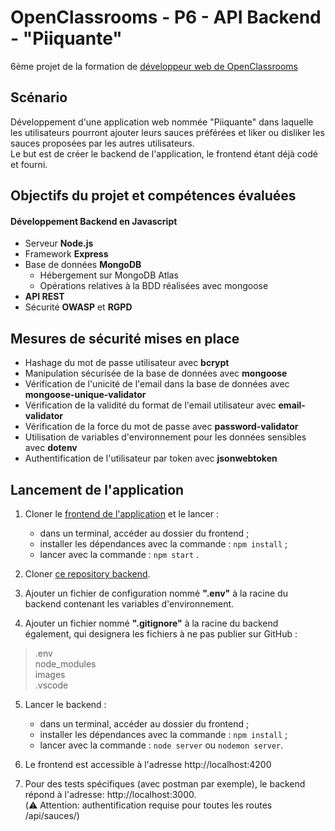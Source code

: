 # OpenClassrooms - P6 - API Backend - "Piiquante"

6ème projet de la formation de [développeur web de OpenClassrooms](https://openclassrooms.com/fr/paths/185-developpeur-web)

## Scénario

Développement d'une application web nommée "Piiquante" dans laquelle les utilisateurs pourront ajouter leurs sauces préférées et liker ou disliker les sauces proposées par les autres utilisateurs.  
Le but est de créer le backend de l'application, le frontend étant déjà codé et fourni.

## Objectifs du projet et compétences évaluées
#### Développement Backend en Javascript

- Serveur **Node.js**
- Framework **Express**
- Base de données **MongoDB**
  - Hébergement sur MongoDB Atlas
  - Opérations relatives à la BDD réalisées avec mongoose
- **API REST**
- Sécurité **OWASP** et **RGPD**

## Mesures de sécurité mises en place

- Hashage du mot de passe utilisateur avec **bcrypt**
- Manipulation sécurisée de la base de données avec **mongoose**
- Vérification de l'unicité de l'email dans la base de données avec **mongoose-unique-validator**
- Vérification de la validité du format de l'email utilisateur avec **email-validator**
- Vérification de la force du mot de passe avec **password-validator**
- Utilisation de variables d'environnement pour les données sensibles avec **dotenv**
- Authentification de l'utilisateur par token avec **jsonwebtoken**


## Lancement de l'application

1. Cloner le [frontend  de l'application](https://github.com/OpenClassrooms-Student-Center/Web-Developer-P6) et le lancer : 
   - dans un terminal, accéder au dossier du frontend ;
   - installer les dépendances avec la commande : `npm install` ;
   - lancer avec la commande : `npm start` .
      
2. Cloner [ce repository backend](https://github.com/Blackophelie/P6-OC-Dev-Web-Piiquante.git).

3. Ajouter un fichier de configuration nommé **".env"** à la racine du backend contenant les variables d'environnement.

4. Ajouter un fichier nommé **".gitignore"** à la racine du backend également, qui designera les fichiers à ne pas publier sur GitHub : 
 > .env  
 > node_modules  
 > images  
 > .vscode  

5. Lancer le backend :
   - dans un terminal, accéder au dossier du frontend ;
   - installer les dépendances avec la commande : `npm install` ;
   - lancer avec la commande : `node server` ou `nodemon server`.

6. Le frontend est accessible à l'adresse http://localhost:4200

7. Pour des tests spécifiques (avec postman par exemple), le backend répond à l'adresse: http://localhost:3000.  
(:warning: Attention: authentification requise pour toutes les routes /api/sauces/)